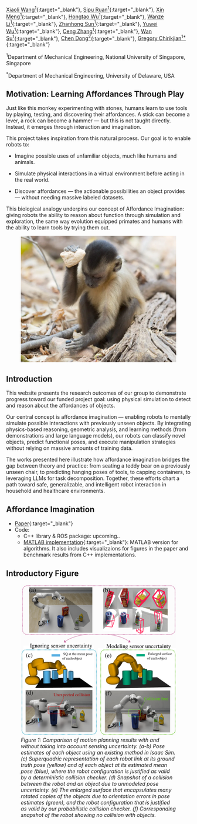 [Xiaoli Wang<sup>1</sup>](https://github.com/lily983){:target="_blank"}, [Sipu Ruan<sup>1</sup>](https://ruansp.github.io/){:target="_blank"}, [Xin Meng<sup>1</sup>](https://github.com/XinnMeng){:target="_blank"}, 
[Hongtao Wu<sup>1</sup>](https://github.com/ChirikjianLab){:target="_blank"},
[Wanze Li<sup>1</sup>](https://github.com/ChirikjianLab){:target="_blank"},
[Zhanhong Sun<sup>1</sup>](https://github.com/ChirikjianLab){:target="_blank"},
[Yuwei Wu<sup>1</sup>](https://github.com/ChirikjianLab){:target="_blank"},
[Ceng Zhang<sup>1</sup>](https://github.com/ChirikjianLab){:target="_blank"},
[Wan Su<sup>1</sup>](https://github.com/ChirikjianLab){:target="_blank"}, 
[Chen Dong<sup>2</sup>](https://github.com/ChirikjianLab){:target="_blank"}, 
[Gregory Chirikjian<sup>1*</sup>](https://cde.nus.edu.sg/me/staff/chirikjian-gregory-s/){:target="_blank"}

<sup>1</sup>Department of Mechanical Engineering, National University of Singapore, Singapore

<sup>*</sup>Department of Mechanical Engineering, University of Delaware, USA


## Motivation: Learning Affordances Through Play
Just like this monkey experimenting with stones, humans learn to use tools by playing, testing, and discovering their affordances. A stick can become a lever, a rock can become a hammer — but this is not taught directly. Instead, it emerges through interaction and imagination.

This project takes inspiration from this natural process. Our goal is to enable robots to:

- Imagine possible uses of unfamiliar objects, much like humans and animals.

- Simulate physical interactions in a virtual environment before acting in the real world.

- Discover affordances — the actionable possibilities an object provides — without needing massive labeled datasets.

This biological analogy underpins our concept of Affordance Imagination: giving robots the ability to reason about function through simulation and exploration, the same way evolution equipped primates and humans with the ability to learn tools by trying them out.
<figure>
  <img src="resources/monkey-tool.png" alt="Motivation" width="500">
</figure>

## Introduction
This website presents the research outcomes of our group to demonstrate progress toward our funded project goal: using physical simulation to detect and reason about the affordances of objects.

Our central concept is affordance imagination — enabling robots to mentally simulate possible interactions with previously unseen objects. By integrating physics-based reasoning, geometric analysis, and learning methods (from demonstrations and large language models), our robots can classify novel objects, predict functional poses, and execute manipulation strategies without relying on massive amounts of training data.

The works presented here illustrate how affordance imagination bridges the gap between theory and practice: from seating a teddy bear on a previously unseen chair, to predicting hanging poses of tools, to capping containers, to leveraging LLMs for task decomposition. Together, these efforts chart a path toward safe, generalizable, and intelligent robot interaction in household and healthcare environments.

## Affordance Imagination
- [Paper](https://arxiv.org/abs/2502.15525){:target="_blank"}
- Code: 
  - C++ library & ROS package: upcoming..
  - [MATLAB implementation](https://github.com/lily983/pcd-matlab){:target="_blank"}: MATLAB version for algorithms. It also includes visualizaions for figures in the paper and benchmark results from C++ implementations.

## Introductory Figure
<figure>
  <img src="resources/intro.png" alt="Intro figure" width="500">
  <figcaption><em>Figure 1: Comparison of motion planning results with and without taking into account sensing uncertainty. (a-b) Pose estimates of each object using an existing method in Isaac Sim. (c) Superquadric representation of each robot link at its ground truth pose (yellow) and of each object at its estimated mean pose (blue), where the robot configuration is justified as valid by a deterministic collision checker. (d) Snapshot of a collision between the robot and an object due to unmodeled pose uncertainty. (e) The enlarged surface that encapsulates many rotated copies of the objects due to orientation errors in pose estimates (green), and the robot configuration that is justified as valid by our probabilistic collision checker. (f) Corresponding snapshot of the robot showing no collision with objects.</em></figcaption>
</figure>

